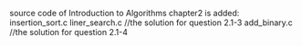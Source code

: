 source code of Introduction to Algorithms
chapter2 is added:
    insertion_sort.c
    liner_search.c  //the solution for question 2.1-3
    add_binary.c  //the solution for question 2.1-4
